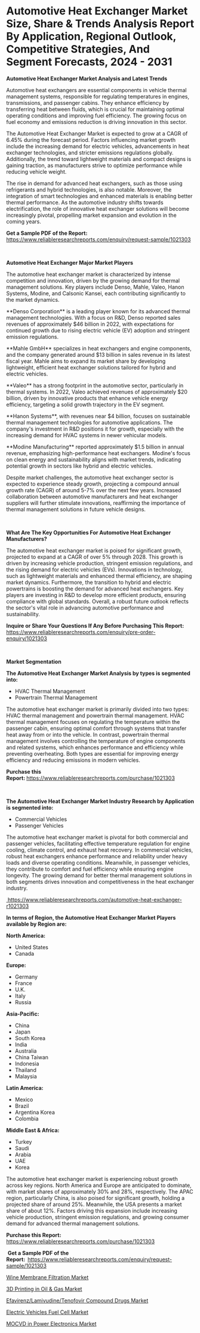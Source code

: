 <p><h1>Automotive Heat Exchanger Market Size, Share & Trends Analysis Report By Application, Regional Outlook, Competitive Strategies, And Segment Forecasts, 2024 - 2031</h1></p><p><strong>Automotive Heat Exchanger Market Analysis and Latest Trends</strong></p>
<p><p>Automotive heat exchangers are essential components in vehicle thermal management systems, responsible for regulating temperatures in engines, transmissions, and passenger cabins. They enhance efficiency by transferring heat between fluids, which is crucial for maintaining optimal operating conditions and improving fuel efficiency. The growing focus on fuel economy and emissions reduction is driving innovation in this sector.</p><p>The Automotive Heat Exchanger Market is expected to grow at a CAGR of 6.45% during the forecast period. Factors influencing market growth include the increasing demand for electric vehicles, advancements in heat exchanger technologies, and stricter emissions regulations globally. Additionally, the trend toward lightweight materials and compact designs is gaining traction, as manufacturers strive to optimize performance while reducing vehicle weight.</p><p>The rise in demand for advanced heat exchangers, such as those using refrigerants and hybrid technologies, is also notable. Moreover, the integration of smart technologies and enhanced materials is enabling better thermal performance. As the automotive industry shifts towards electrification, the role of innovative heat exchanger solutions will become increasingly pivotal, propelling market expansion and evolution in the coming years.</p></p>
<p><strong>Get a Sample PDF of the Report:&nbsp;</strong> <a href="https://www.reliableresearchreports.com/enquiry/request-sample/1021303?utm_campaign=16&utm_medium=2&utm_source=Github&utm_content=ia&utm_term=01112024&utm_id=automotive-heat-exchanger">https://www.reliableresearchreports.com/enquiry/request-sample/1021303</a></p>
<p>&nbsp;</p>
<p><strong>Automotive Heat Exchanger Major Market Players</strong></p>
<p><p>The automotive heat exchanger market is characterized by intense competition and innovation, driven by the growing demand for thermal management solutions. Key players include Denso, Mahle, Valeo, Hanon Systems, Modine, and Calsonic Kansei, each contributing significantly to the market dynamics.</p><p>**Denso Corporation** is a leading player known for its advanced thermal management technologies. With a focus on R&D, Denso reported sales revenues of approximately $46 billion in 2022, with expectations for continued growth due to rising electric vehicle (EV) adoption and stringent emission regulations.</p><p>**Mahle GmbH** specializes in heat exchangers and engine components, and the company generated around $13 billion in sales revenue in its latest fiscal year. Mahle aims to expand its market share by developing lightweight, efficient heat exchanger solutions tailored for hybrid and electric vehicles.</p><p>**Valeo** has a strong footprint in the automotive sector, particularly in thermal systems. In 2022, Valeo achieved revenues of approximately $20 billion, driven by innovative products that enhance vehicle energy efficiency, targeting a solid growth trajectory in the EV segment.</p><p>**Hanon Systems**, with revenues near $4 billion, focuses on sustainable thermal management technologies for automotive applications. The company's investment in R&D positions it for growth, especially with the increasing demand for HVAC systems in newer vehicular models.</p><p>**Modine Manufacturing** reported approximately $1.5 billion in annual revenue, emphasizing high-performance heat exchangers. Modine's focus on clean energy and sustainability aligns with market trends, indicating potential growth in sectors like hybrid and electric vehicles.</p><p>Despite market challenges, the automotive heat exchanger sector is expected to experience steady growth, projecting a compound annual growth rate (CAGR) of around 5-7% over the next few years. Increased collaboration between automotive manufacturers and heat exchanger suppliers will further stimulate innovations, reaffirming the importance of thermal management solutions in future vehicle designs.</p></p>
<p>&nbsp;</p>
<p><strong>What Are The Key Opportunities For Automotive Heat Exchanger Manufacturers?</strong></p>
<p><p>The automotive heat exchanger market is poised for significant growth, projected to expand at a CAGR of over 5% through 2028. This growth is driven by increasing vehicle production, stringent emission regulations, and the rising demand for electric vehicles (EVs). Innovations in technology, such as lightweight materials and enhanced thermal efficiency, are shaping market dynamics. Furthermore, the transition to hybrid and electric powertrains is boosting the demand for advanced heat exchangers. Key players are investing in R&D to develop more efficient products, ensuring compliance with global standards. Overall, a robust future outlook reflects the sector's vital role in advancing automotive performance and sustainability.</p></p>
<p><strong>Inquire or Share Your Questions If Any Before Purchasing This Report:</strong> <a href="https://www.reliableresearchreports.com/enquiry/pre-order-enquiry/1021303?utm_campaign=16&utm_medium=2&utm_source=Github&utm_content=ia&utm_term=01112024&utm_id=automotive-heat-exchanger">https://www.reliableresearchreports.com/enquiry/pre-order-enquiry/1021303</a></p>
<p>&nbsp;</p>
<p><strong>Market Segmentation</strong></p>
<p><strong>The Automotive Heat Exchanger Market Analysis by types is segmented into:</strong></p>
<p><ul><li>HVAC Thermal Management</li><li>Powertrain Thermal Management</li></ul></p>
<p><p>The automotive heat exchanger market is primarily divided into two types: HVAC thermal management and powertrain thermal management. HVAC thermal management focuses on regulating the temperature within the passenger cabin, ensuring optimal comfort through systems that transfer heat away from or into the vehicle. In contrast, powertrain thermal management involves controlling the temperature of engine components and related systems, which enhances performance and efficiency while preventing overheating. Both types are essential for improving energy efficiency and reducing emissions in modern vehicles.</p></p>
<p><strong>Purchase this Report:&nbsp;</strong><a href="https://www.reliableresearchreports.com/purchase/1021303?utm_campaign=16&utm_medium=2&utm_source=Github&utm_content=ia&utm_term=01112024&utm_id=automotive-heat-exchanger">https://www.reliableresearchreports.com/purchase/1021303</a></p>
<p>&nbsp;</p>
<p><strong>The Automotive Heat Exchanger Market Industry Research by Application is segmented into:</strong></p>
<p><ul><li>Commercial Vehicles</li><li>Passenger Vehicles</li></ul></p>
<p><p>The automotive heat exchanger market is pivotal for both commercial and passenger vehicles, facilitating effective temperature regulation for engine cooling, climate control, and exhaust heat recovery. In commercial vehicles, robust heat exchangers enhance performance and reliability under heavy loads and diverse operating conditions. Meanwhile, in passenger vehicles, they contribute to comfort and fuel efficiency while ensuring engine longevity. The growing demand for better thermal management solutions in both segments drives innovation and competitiveness in the heat exchanger industry.</p></p>
<p><a href="https://www.reliableresearchreports.com/automotive-heat-exchanger-r1021303?utm_campaign=16&utm_medium=2&utm_source=Github&utm_content=ia&utm_term=01112024&utm_id=automotive-heat-exchanger">&nbsp;https://www.reliableresearchreports.com/automotive-heat-exchanger-r1021303</a></p>
<p><strong>In terms of Region, the Automotive Heat Exchanger Market Players available by Region are:</strong></p>
<p>
    <p> <strong> North America: </strong>
        <ul>
            <li>United States</li>
            <li>Canada</li>
        </ul>
        </p> 
    <p> <strong> Europe: </strong>
        <ul>
            <li>Germany</li>
            <li>France</li>
            <li>U.K.</li>
            <li>Italy</li>
            <li>Russia</li>
        </ul>
        </p> 
    <p> <strong> Asia-Pacific: </strong>
        <ul>
            <li>China</li>
            <li>Japan</li>
            <li>South Korea</li>
            <li>India</li>
            <li>Australia</li>
            <li>China Taiwan</li>
            <li>Indonesia</li>
            <li>Thailand</li>
            <li>Malaysia</li>
        </ul>
        </p> 
    <p> <strong> Latin America: </strong>
        <ul>
            <li>Mexico</li>
            <li>Brazil</li>
            <li>Argentina Korea</li>
            <li>Colombia</li>
        </ul>
        </p> 
    <p> <strong> Middle East & Africa: </strong>
        <ul>
            <li>Turkey</li>
            <li>Saudi</li>
            <li>Arabia</li>
            <li>UAE</li>
            <li>Korea</li>
        </ul>
    </p>
    </p>
<p><p>The automotive heat exchanger market is experiencing robust growth across key regions. North America and Europe are anticipated to dominate, with market shares of approximately 30% and 28%, respectively. The APAC region, particularly China, is also poised for significant growth, holding a projected share of around 25%. Meanwhile, the USA presents a market share of about 12%. Factors driving this expansion include increasing vehicle production, stringent emission regulations, and growing consumer demand for advanced thermal management solutions.</p></p>
<p><strong>Purchase this Report: </strong><a href="https://www.reliableresearchreports.com/purchase/1021303?utm_campaign=16&utm_medium=2&utm_source=Github&utm_content=ia&utm_term=01112024&utm_id=automotive-heat-exchanger">https://www.reliableresearchreports.com/purchase/1021303</a></p>
<p>&nbsp;<strong>Get a Sample PDF of the Report:&nbsp;&nbsp;</strong><a href="https://www.reliableresearchreports.com/enquiry/request-sample/1021303?utm_campaign=16&utm_medium=2&utm_source=Github&utm_content=ia&utm_term=01112024&utm_id=automotive-heat-exchanger">https://www.reliableresearchreports.com/enquiry/request-sample/1021303</a></p>
<p><strong></strong></p>
<p><p><a href="https://www.linkedin.com/pulse/wine-membrane-filtration-market-transformation-comparative-analysis-pzfnc?utm_campaign=16&utm_medium=2&utm_source=Github&utm_content=ia&utm_term=01112024&utm_id=automotive-heat-exchanger">Wine Membrane Filtration Market</a></p><p><a href="https://issuu.com/reportprime-2/docs/3d-printing-in-oil-gas-market-size-_899f8e1e7a9071?utm_campaign=16&utm_medium=2&utm_source=Github&utm_content=ia&utm_term=01112024&utm_id=automotive-heat-exchanger">3D Printing in Oil & Gas Market</a></p><p><a href="https://www.linkedin.com/pulse/future-ready-strategic-insights-global-efavirenzlamivudinetenofovir-m67jc?utm_campaign=16&utm_medium=2&utm_source=Github&utm_content=ia&utm_term=01112024&utm_id=automotive-heat-exchanger">Efavirenz/Lamivudine/Tenofovir Compound Drugs Market</a></p><p><a href="https://github.com/boringzqthorperec/Market-Research-Report-List-1/blob/main/electric-vehicles-fuel-cell-market.md?utm_campaign=16&utm_medium=2&utm_source=Github&utm_content=ia&utm_term=01112024&utm_id=automotive-heat-exchanger">Electric Vehicles Fuel Cell Market</a></p><p><a href="https://issuu.com/reportprime-2/docs/mocvd-in-power-electronics-market-s_d33ad5c777d582?utm_campaign=16&utm_medium=2&utm_source=Github&utm_content=ia&utm_term=01112024&utm_id=automotive-heat-exchanger">MOCVD in Power Electronics Market</a></p></p>